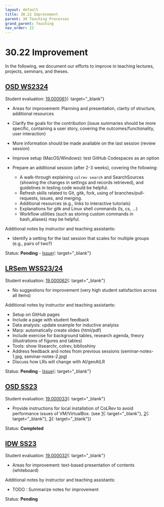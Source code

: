 ```yaml
---
layout: default
title: 30.22 Improvement
parent: 30 Teaching Processes
grand_parent: Teaching
nav_order: 22
---
```


# 30.22 Improvement

In the following, we document our efforts to improve in teaching lectures, projects, seminars, and theses.

## [OSD WS2324](../33_projects/33.02.osd-ws23-24.html)

Student evaluation: [19.000061](https://nc-2272638881871040784.nextcloud-ionos.com/index.php/f/21480){: target="_blank"}

- Areas for improvement: Planning and presentation, clarity of structure, additional resources
- Clarify the goals for the contribution (issue summaries should be more specific, containing a user story, covering the outcomes/functionality, user interaction)
- More information should be made available on the last session (review session)
- Improve setup (MacOS/Windows): test GitHub Codespaces as an option
- Prepare an additional session (after 2-3 weeks), covering the following:

  - A walk-through explaining `colrev search` and SearchSources (showing the changes in settings and records retrieved), and guidelines in testing code would be helpful.
  - Refresh skills related to Git, gitk, fork, using of branches/pull-requests, issues, and merging.
  - Additional resources (e.g., links to interactive tutorials)
  - Explanations for gitk and Linux shell commands (ls, cs, ...)
  - Workflow utilities (such as storing custom commands in bash_aliases) may be helpful.

Additional notes by instructor and teaching assistants:

- Identify a setting for the last session that scales for multiple groups (e.g., pairs of two?)

Status: **Pending** - [Issue](https://github.com/digital-work-lab/open-source-development/issues/3){: target="_blank"}

## [LRSem WSS23/24](../34_seminars/34.02.lrsem-ws23-24.html)

Student evaluation: [19.000062](https://nc-2272638881871040784.nextcloud-ionos.com/index.php/f/21479){: target="_blank"}

- No suggestions for improvement (very high student satisfaction across all items)

Additional notes by instructor and teaching assistants:

- Setup on GitHub pages
- Include a page with student feedback
- Data analysis: update example for inductive analyiss
- Marp: automatically create slides (html/pdf)
- Include exercise for background tables, research agenda, theory (illustrations of figures and tables)
- Tools: show litsearchr, colrev, biblioshiny
- Address feedback and notes from previous sessions (seminar-notes-1.jpg, seminar-notes-2.jpg)
- Discuss how LRs will change with AI/genAILR

Status: **Pending** - [Issue](https://github.com/digital-work-lab/literature-review-seminar/issues/1){: target="_blank"} 

## [OSD SS23](../33_projects/33.01.osd-ss23.html)

Student evaluation: [19.000033](https://nc-2272638881871040784.nextcloud-ionos.com/index.php/f/574){: target="_blank"}

- Provide instructions for local installation of CoLRev to avoid performance issues of VM/VirtualBox. (see [1](https://github.com/CoLRev-Environment/colrev/pull/302){: target="_blank"}, [2](https://github.com/CoLRev-Environment/colrev/pull/303){: target="_blank"}, [3](https://github.com/CoLRev-Environment/colrev/pull/253){: target="_blank"})

Status: **Completed**

## [IDW SS23](../32_lectures/32.01.idw-ss23.html)

Student evaluation: [19.000032](https://nc-2272638881871040784.nextcloud-ionos.com/index.php/f/575){: target="_blank"}

- Areas for improvement: text-based presentation of contents (whiteboard)

Additional notes by instructor and teaching assistants:

- TODO : Summarize notes for improvement

Status: **Pending**
